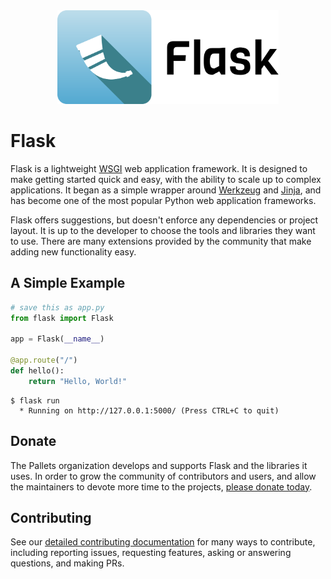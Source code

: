 <div align="center"><img src="https://raw.githubusercontent.com/pallets/flask/refs/heads/stable/docs/_static/flask-name.svg" alt="" height="150"></div>

# Flask

Flask is a lightweight [WSGI] web application framework. It is designed
to make getting started quick and easy, with the ability to scale up to
complex applications. It began as a simple wrapper around [Werkzeug]
and [Jinja], and has become one of the most popular Python web
application frameworks.

Flask offers suggestions, but doesn't enforce any dependencies or
project layout. It is up to the developer to choose the tools and
libraries they want to use. There are many extensions provided by the
community that make adding new functionality easy.

[WSGI]: https://wsgi.readthedocs.io/
[Werkzeug]: https://werkzeug.palletsprojects.com/
[Jinja]: https://jinja.palletsprojects.com/

## A Simple Example

```python
# save this as app.py
from flask import Flask

app = Flask(__name__)

@app.route("/")
def hello():
    return "Hello, World!"
```

```
$ flask run
  * Running on http://127.0.0.1:5000/ (Press CTRL+C to quit)
```

## Donate

The Pallets organization develops and supports Flask and the libraries
it uses. In order to grow the community of contributors and users, and
allow the maintainers to devote more time to the projects, [please
donate today].

[please donate today]: https://palletsprojects.com/donate

## Contributing

See our [detailed contributing documentation][contrib] for many ways to
contribute, including reporting issues, requesting features, asking or answering
questions, and making PRs.

[contrib]: https://palletsprojects.com/contributing/
